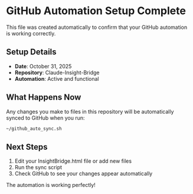 # GitHub Automation Setup Complete

This file was created automatically to confirm that your GitHub automation is working correctly.

## Setup Details

- **Date**: October 31, 2025
- **Repository**: Claude-Insight-Bridge
- **Automation**: Active and functional

## What Happens Now

Any changes you make to files in this repository will be automatically synced to GitHub when you run:

```bash
~/github_auto_sync.sh
```

## Next Steps

1. Edit your InsightBridge.html file or add new files
2. Run the sync script
3. Check GitHub to see your changes appear automatically

The automation is working perfectly!
